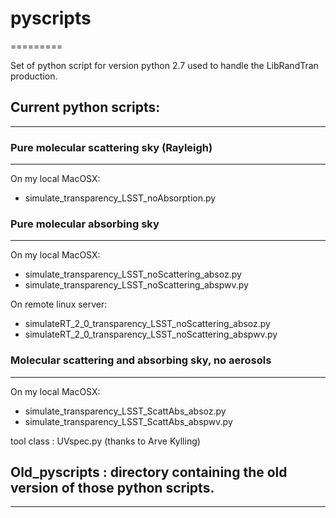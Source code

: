 # pyscripts
=========

Set of python script for version python 2.7 used to handle the LibRandTran
production.


## Current python scripts:
-----------------------

### Pure molecular scattering sky (Rayleigh)
--------------------------------------------

On my local MacOSX:
- simulate_transparency_LSST_noAbsorption.py

### Pure molecular absorbing sky
--------------------------------------------

On my local MacOSX:
- simulate_transparency_LSST_noScattering_absoz.py
- simulate_transparency_LSST_noScattering_abspwv.py


On remote linux server:
- simulateRT_2_0_transparency_LSST_noScattering_absoz.py 
- simulateRT_2_0_transparency_LSST_noScattering_abspwv.py


### Molecular scattering and absorbing sky, no aerosols
-------------------------------------------------------
On my local MacOSX:
- simulate_transparency_LSST_ScattAbs_absoz.py
- simulate_transparency_LSST_ScattAbs_abspwv.py

tool class : UVspec.py (thanks to Arve Kylling)


## Old_pyscripts : directory containing the old version of those python scripts.
-------------
